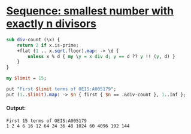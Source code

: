 [1]: https://rosettacode.org/wiki/Sequence:_smallest_number_with_exactly_n_divisors

# [Sequence: smallest number with exactly n divisors][1]



```perl
sub div-count (\x) {
    return 2 if x.is-prime;
    +flat (1 .. x.sqrt.floor).map: -> \d {
        unless x % d { my \y = x div d; y == d ?? y !! (y, d) }
    }
}

my $limit = 15;

put "First $limit terms of OEIS:A005179";
put (1..$limit).map: -> $n { first { $n == .&div-count }, 1..Inf };
```

#### Output:
```
First 15 terms of OEIS:A005179
1 2 4 6 16 12 64 24 36 48 1024 60 4096 192 144
```
